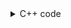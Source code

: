 <details><summary>C++ code</summary>

Runtime `386 ms` Beats `61.13%`.<br>
Memory `98.5 MB` Beats `89.86%`.

![](assets/20221218110358.png)

</details>

